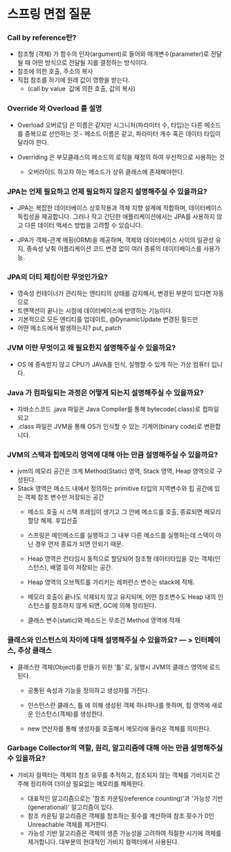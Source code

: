 # 스프링 면접 질문

### Call by reference란?

- 참조형 (객체) 가 함수의 인자(argument)로 들어와 매개변수(parameter)로 전달될 때 
	어떤 방식으로 전달될 지를 결정하는 방식이다.
- 참조에 의한 호출, 주소의 복사
- 직접 참조를 하기에 원래 값이 영향을 받는다.
	- (call by value  값에 의한 호출, 값의 복사)

### Override 와 Overload 를 설명
   - Overload 오버로딩 은 이름은 같지만 시그니처(파라미터 수, 타입)는 다른 메소드를 중복으로 선언하는 것
    - 메소드 이름은 같고, 파라미터 개수 혹은 데이터 타입이 달라야 한다.

- Overriding 은 부모클래스의 메소드의 로직을 재정의 하여 우선적으로 사용하는 것
	- 오버라이드 하고자 하는 메소드가 상위 클래스에 존재해야한다.

### JPA는 언제 필요하고 언제 필요하지 않은지 설명해주실 수 있을까요?

- JPA는 복잡한 데이터베이스 상호작용과 객체 지향 설계에 적합하며, 데이터베이스 독립성을 제공합니다. 
	그러나 작고 간단한 애플리케이션에서는 JPA를 사용하지 않고 다른 데이터 액세스 방법을 고려할 수 있습니다.

- JPA가 객체-관계 매핑(ORM)을 제공하며, 객체와 데이터베이스 사이의 일관성 유지, 종속성 낮춰 어플리케이션 코드 변경 없이 여러 종류의 데이터베이스를 사용가능.


### JPA의 더티 체킹이란 무엇인가요?
    
  -  영속성 컨테이너가 관리하는 엔티티의 상태를 감지해서, 변경된 부분이 있다면 자동으로
  -  트랜잭션이 끝나는 시점에 데이터베이스에 반영하는 기능이다.
  -  기본적으로 모든 엔티티를 업데이트, @DynamicUpdate 변경된 필드만
  -  어떤 메소드에서 발생하는지? put, patch

### JVM 이란 무엇이고 왜 필요한지 설명해주실 수 있을까요?
  - OS 에 종속받지 않고 CPU가 JAVA를 인식, 실행할 수 있게 하는 가상 컴퓨터 입니다.

### Java 가 컴파일되는 과정은 어떻게 되는지 설명해주실 수 있을까요?
  - 자바소스코드 .java 파일은 Java Compiler를 통해 bytecode(.class)로 컴파일 되고
  - .class 파일은 JVM을 통해 OS가 인식할 수 있는 기계어(binary code)로 변환합니다.


### JVM의 스택과 힙메모리 영역에 대해 아는 만큼 설명해주실 수 있을까요?
   - jvm의 메모리 공간은 크게 Method(Static) 영역, Stack 영역, Heap 영역으로 구성된다.
  - Stack 영역은 메소드 내에서 정의하는 primitive 타입의 지역변수와 힙 공간에 있는 객체 참조 변수만 저장되는 공간		
    - 메소드 호출 시 스택 프레임이 생기고 그 안에 메소드를 호출, 종료되면 메모리 할당 해제. 후입선출
    - 스프링은 메인메소드를 실행하고 그 내부 다른 메소드를 실행하는데 스택이 아닌 경우 먼저 종료가 되면 안되기 때문.

    - Heap 영역은 런타임시 동적으로 할당되어 참조형 데이터타입을 갖는 객체(인스턴스), 배열 등이 저장되는 공간.
    - Heap 영역의 오브젝트를 가리키는 레퍼런스 변수는 stack에 적재.
    - 메모리 호출이 끝나도 삭제되지 않고 유지되며, 어떤 참조변수도 Heap 내의 인스턴스를 참조하지 않게 되면, GC에 의해 정리된다.

    - 클래스 변수(static)와 메소드는 무조건 Method 영역에 적재


### 클래스와 인스턴스의 차이에 대해 설명해주실 수 있을까요?  — > 인터페이스, 추상 클래스
  - 클래스란 객체(Object)를 만들기 위한 ‘틀’ 로, 실행시 JVM의 클래스 영역에 로드된다.
    - 공통된 속성과 기능을 정의하고 생성자를 가진다.

    - 인스턴스란 클래스, 틀 에 의해 생성된 객체 하나하나를 뜻하며, 힙 영역에 새로운 인스턴스(객체)를 생성한다.
    - new 연산자를 통해 생성자를 호출해서 메모리에 올라온 객체를 의미한다.


### Garbage Collector의 역할, 원리, 알고리즘에 대해 아는 만큼 설명해주실 수 있을까요?
  - 가비지 컬렉터는 객체의 참조 유무를 추적하고, 참조되지 않는 객체를 가비지로 간주해 정리하여 더이상 필요없는 메모리를 해제한다.
    
    - 대표적인 알고리즘으로는 '참조 카운팅(reference counting)'과 '가능성 기반(generational)' 알고리즘이 있다.
    - 참조 카운팅 알고리즘은 객체를 참조하는 횟수를 계산하여 참조 횟수가 0인 Unreachable 객체를 제거한다.
    - 가능성 기반 알고리즘은 객체의 생존 가능성을 고려하여 적절한 시기에 객체를 제거합니다. 대부분의 현대적인 가비지 컬렉터에서 사용된다.











